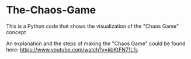 # The-Chaos-Game
This is a Python code that shows the visualization of the "Chaos Game" concept

An explanation and the steps of making the "Chaos Game" could be found here:
https://www.youtube.com/watch?v=kbKtFN71Lfs

